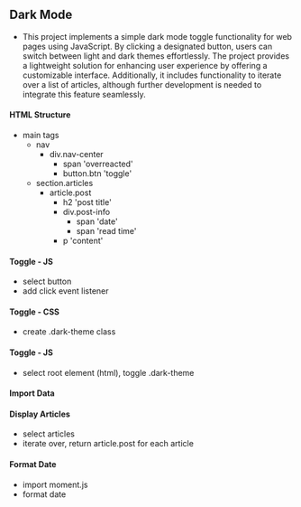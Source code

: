 ## Dark Mode
* This project implements a simple dark mode toggle functionality for web pages using JavaScript. By clicking a designated button, users can switch between light and dark themes effortlessly. The project provides a lightweight solution for enhancing user experience by offering a customizable interface. Additionally, it includes functionality to iterate over a list of articles, although further development is needed to integrate this feature seamlessly.




#### HTML Structure

- main tags
  - nav
    - div.nav-center
      - span 'overreacted'
      - button.btn 'toggle'
  - section.articles
    - article.post
      - h2 'post title'
      - div.post-info
        - span 'date'
        - span 'read time'
      - p 'content'

#### Toggle - JS

- select button
- add click event listener

#### Toggle - CSS

- create .dark-theme class

#### Toggle - JS

- select root element (html), toggle .dark-theme

#### Import Data

#### Display Articles

- select articles
- iterate over, return article.post for each article

#### Format Date

- import moment.js
- format date
